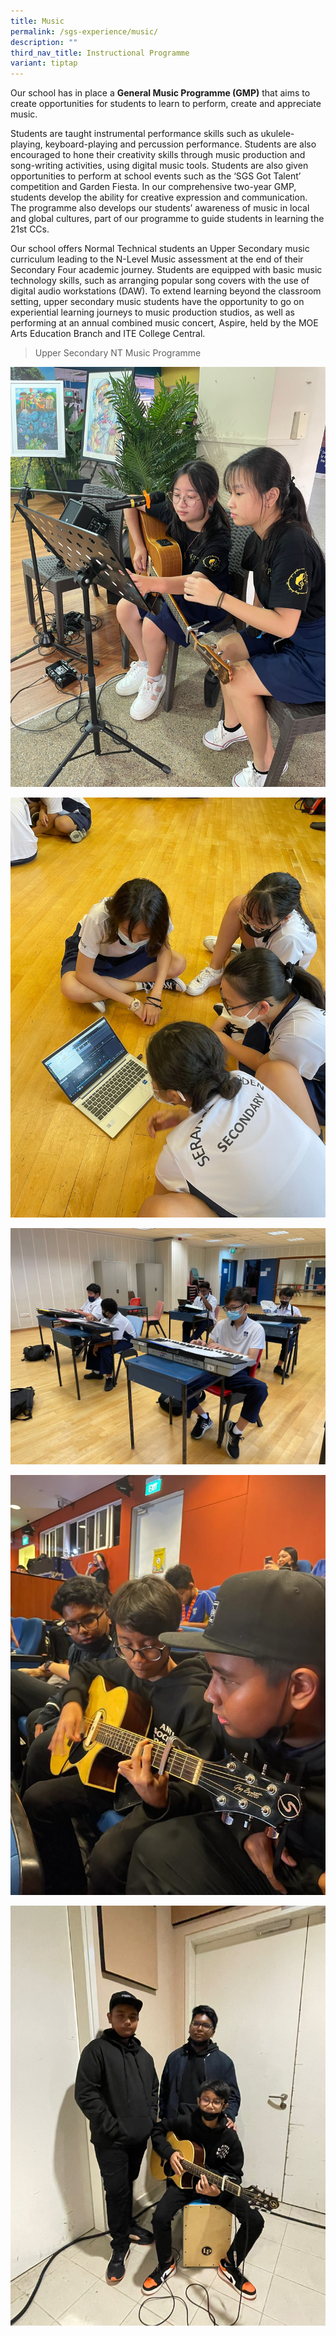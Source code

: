 ```yaml
---
title: Music
permalink: /sgs-experience/music/
description: ""
third_nav_title: Instructional Programme
variant: tiptap
---
```

Our school has in place a **General Music Programme (GMP)** that aims to create opportunities for students to learn to perform, create and appreciate music.  
  
Students are taught instrumental performance skills such as ukulele-playing, keyboard-playing and percussion performance. Students are also encouraged to hone their creativity skills through music production and song-writing activities, using digital music tools. Students are also given opportunities to perform at school events such as the ‘SGS Got Talent’ competition and Garden Fiesta. In our comprehensive two-year GMP, students develop the ability for creative expression and communication. The programme also develops our students’ awareness of music in local and global cultures, part of our programme to guide students in learning the 21st CCs.  
  
Our school offers Normal Technical students an Upper Secondary music curriculum leading to the N-Level Music assessment at the end of their Secondary Four academic journey. Students are equipped with basic music technology skills, such as arranging popular song covers with the use of digital audio workstations (DAW). To extend learning beyond the classroom setting, upper secondary music students have the opportunity to go on experiential learning journeys to music production studios, as well as performing at an annual combined music concert, Aspire, held by the MOE Arts Education Branch and ITE College Central.

>Upper Secondary NT Music Programme

![](/images/music3.jpeg)

![](/images/Music1.jpeg)

![](/images/music2.jpeg)

![](/images/music4.jpeg)

![](/images/music5.jpeg)